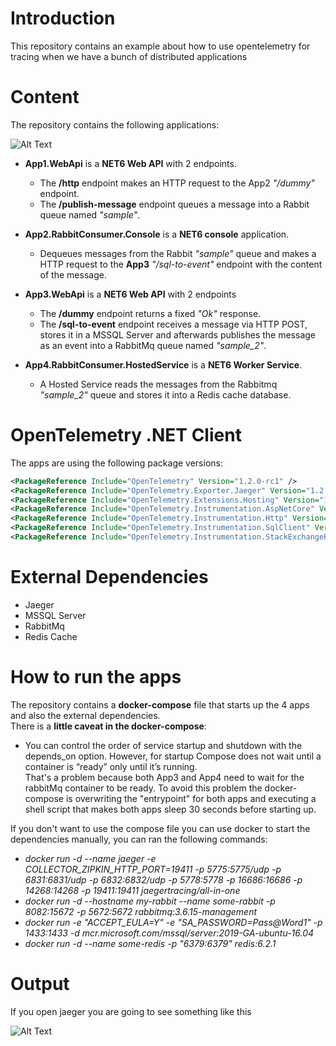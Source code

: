 # Introduction
This repository contains an example about how to use opentelemetry for tracing when we have a bunch of distributed applications

# Content

The repository contains the following applications:

![Alt Text](https://github.com/vinaykarora/opentelemetry-tracing-demo/blob/main/docs/components-diagram.png)

- **App1.WebApi** is a **NET6 Web API** with 2 endpoints.
    - The **/http** endpoint makes an HTTP request to the App2 _"/dummy"_ endpoint.
    - The **/publish-message** endpoint queues a message into a Rabbit queue named _"sample"_.
    
- **App2.RabbitConsumer.Console** is a **NET6 console** application. 
  - Dequeues messages from the Rabbit _"sample"_ queue and makes a HTTP request to the **App3** _"/sql-to-event"_ endpoint with the content of the message.

- **App3.WebApi** is a **NET6 Web API** with 2 endpoints
    - The **/dummy** endpoint returns a fixed _"Ok"_ response.
    - The **/sql-to-event** endpoint receives a message via HTTP POST, stores it in a MSSQL Server and afterwards publishes the message as an event into a RabbitMq queue named _"sample_2"_.

- **App4.RabbitConsumer.HostedService** is a **NET6 Worker Service**.
  - A Hosted Service reads the messages from the Rabbitmq _"sample_2"_ queue and stores it into a Redis cache database.

# OpenTelemetry .NET Client

The apps are using the following package versions:

```xml
<PackageReference Include="OpenTelemetry" Version="1.2.0-rc1" />
<PackageReference Include="OpenTelemetry.Exporter.Jaeger" Version="1.2.0-rc1" />
<PackageReference Include="OpenTelemetry.Extensions.Hosting" Version="1.0.0-rc8" />
<PackageReference Include="OpenTelemetry.Instrumentation.AspNetCore" Version="1.0.0-rc8" />
<PackageReference Include="OpenTelemetry.Instrumentation.Http" Version="1.0.0-rc8" />
<PackageReference Include="OpenTelemetry.Instrumentation.SqlClient" Version="1.0.0-rc8" />
<PackageReference Include="OpenTelemetry.Instrumentation.StackExchangeRedis" Version="1.0.0-rc8" />
```

# External Dependencies

- Jaeger 
- MSSQL Server
- RabbitMq
- Redis Cache


# How to run the apps

The repository contains  a **docker-compose** file that starts up the 4 apps and also the external dependencies.   
There is a **little caveat in the docker-compose**: 
- You can control the order of service startup and shutdown with the depends_on option. However, for startup Compose does not wait until a container is “ready” only until it’s running.    
That's a problem because both App3 and App4 need to wait for the rabbitMq container to be ready. To avoid this problem the docker-compose is overwriting the "entrypoint" for both apps and executing a shell script that makes both apps sleep 30 seconds before starting up.


If you don't want to use the compose file you can use docker to start the dependencies manually, you can ran the following commands:

- _docker run -d --name jaeger -e COLLECTOR_ZIPKIN_HTTP_PORT=19411 -p 5775:5775/udp -p 6831:6831/udp  -p 6832:6832/udp  -p 5778:5778   -p 16686:16686  -p 14268:14268  -p 19411:19411   jaegertracing/all-in-one_
- _docker run -d --hostname my-rabbit --name some-rabbit -p 8082:15672 -p 5672:5672 rabbitmq:3.6.15-management_
- _docker run -e "ACCEPT_EULA=Y" -e "SA_PASSWORD=Pass@Word1" -p 1433:1433 -d mcr.microsoft.com/mssql/server:2019-GA-ubuntu-16.04_
- _docker run -d --name some-redis -p "6379:6379" redis:6.2.1_


# Output

If you open jaeger you are going to see something like this

![Alt Text](https://github.com/vinaykarora/opentelemetry-tracing-demo/blob/main/docs/jaeger.png)
